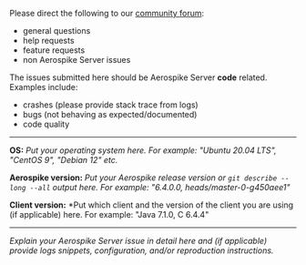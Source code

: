 Please direct the following to our [community forum](https://discuss.aerospike.com/):
- general questions
- help requests
- feature requests
- non Aerospike Server issues

The issues submitted here should be Aerospike Server **code** related. Examples include:
- crashes (please provide stack trace from logs)
- bugs (not behaving as expected/documented)
- code quality

__________

**OS:** *Put your operating system here. For example: "Ubuntu 20.04 LTS", "CentOS 9", "Debian 12" etc.*

**Aerospike version:** *Put your Aerospike release version or `git describe --long --all` output here. For example: "6.4.0.0, heads/master-0-g450aee1"*

**Client version:** *Put which client and the version of the client you are using (if applicable) here. For example: "Java 7.1.0, C 6.4.4"

__________

*Explain your _Aerospike Server_ issue in detail here and (if applicable) provide logs snippets, configuration, and/or reproduction instructions.*
